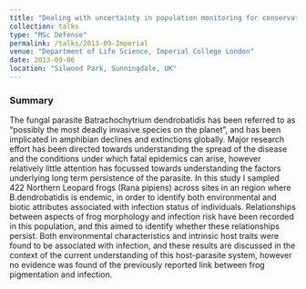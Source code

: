 ```yaml
---
title: "Dealing with uncertainty in population monitoring for conservation"
collection: talks
type: "MSc Defense"
permalink: /talks/2013-09-Imperial
venue: "Department of Life Science, Imperial College London"
date: 2013-09-06
location: "Silwood Park, Sunningdale, UK"
---
```


### Summary

The fungal parasite Batrachochytrium dendrobatidis has been referred to as “possibly the most deadly invasive species on the planet”, and has been implicated in amphibian declines and extinctions globally. Major research effort has been directed towards understanding the spread of the disease and the conditions under which fatal epidemics can arise, however relatively little attention has focussed towards understanding the factors underlying long term persistence of the parasite. In this study I sampled 422 Northern Leopard frogs (Rana pipiens) across sites in an region where B.dendrobatidis is endemic, in order to identify both environmental and biotic attributes associated with infection status of individuals. Relationships between aspects of frog morphology and infection risk have been recorded in this population, and this aimed to identify whether these relationships persist. Both environmental characteristics and intrinsic host traits were found to be associated with infection, and these results are discussed in the context of the current understanding of this host-parasite system, however no evidence was found of the previously reported link between frog pigmentation and infection.
